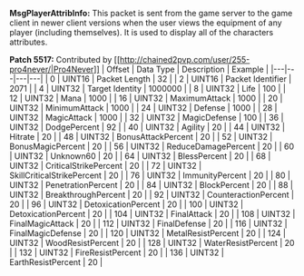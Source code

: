 **MsgPlayerAttribInfo:** This packet is sent from the game server to the game client in newer client versions when the user views the equipment of any player (including themselves). It is used to display all of the characters attributes.

**Patch 5517:** Contributed by [[http://chained2pvp.com/user/255-pro4never/|Pro4Never]]
| Offset | Data Type | Description | Example |
|---|---|---|---|
| 0 | UINT16 | Packet Length | 32 |
| 2 | UINT16 | Packet Identifier | 2071 |
| 4 | UINT32 | Target Identity | 1000000 |
| 8 | UINT32 | Life | 100 |
| 12 | UINT32 | Mana | 1000 |
| 16 | UINT32 | MaximumAttack | 1000 |
| 20 | UINT32 | MinimumAttack | 1000 |
| 24 | UINT32 | Defense | 1000 |
| 28 | UINT32 | MagicAttack | 1000 |
| 32 | UINT32 | MagicDefense | 100 |
| 36 | UINT32 | DodgePercent | 92 |
| 40 | UINT32 | Agility | 20 |
| 44 | UINT32 | Hitrate | 20 |
| 48 | UINT32 | BonusAttackPercent | 20 |
| 52 | UINT32 | BonusMagicPercent | 20 |
| 56 | UINT32 | ReduceDamagePercent | 20 |
| 60 | UINT32 | Unknown60 | 20 |
| 64 | UINT32 | BlessPercent | 20 |
| 68 | UINT32 | CriticalStrikePercent | 20 |
| 72 | UINT32 | SkillCriticalStrikePercent | 20 |
| 76 | UINT32 | ImmunityPercent | 20 |
| 80 | UINT32 | PenetrationPercent | 20 |
| 84 | UINT32 | BlockPercent | 20 |
| 88 | UINT32 | BreakthroughPercent | 20 |
| 92 | UINT32 | CounteractionPercent | 20 |
| 96 | UINT32 | DetoxicationPercent | 20 |
| 100 | UINT32 | DetoxicationPercent | 20 |
| 104 | UINT32 | FinalAttack | 20 |
| 108 | UINT32 | FinalMagicAttack | 20 |
| 112 | UINT32 | FinalDefense | 20 |
| 116 | UINT32 | FinalMagicDefense | 20 |
| 120 | UINT32 | MetalResistPercent | 20 |
| 124 | UINT32 | WoodResistPercent | 20 |
| 128 | UINT32 | WaterResistPercent | 20 |
| 132 | UINT32 | FireResistPercent | 20 |
| 136 | UINT32 | EarthResistPercent | 20 |
